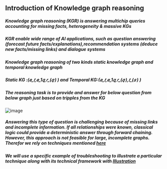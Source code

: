 ## Introduction of  Knowledge graph reasoning 
##### Knowledge graph reasoning (KGR) is answering multichip queries accounting for missing facts, heterogeneity & massive KGs
##### KGR  enable wide range of AI applications, such as question answering (forecast future facts/explanations),recommendation systems (deduce new facts/missing links) and dialogue systems

##### Knowledge graph reasoning of two kinds static knowledge graph and temporal knowledge graph 
  ##### Static KG :(𝑒_𝑡,𝑒_1𝑞,𝑟_(𝑞  ) )  and Temporal KG:(𝑒_𝑡,𝑒_1𝑞,𝑟_(𝑞  ),𝑡_(𝑠  ) )


##### The reasoning task is to  provide and answer for below question from below graph  just based on tripples from the KG

![image](https://github.com/SankarshU/Knowledge-Graph-Reasoning/assets/44226862/b69c40a7-96ed-4f66-abab-20e72fb801ee)

##### Answering this type of question is challenging because of missing links and incomplete information. If all relationships were known, classical logic could provide a deterministic answer through forward chaining. However, this approach is not feasible for large, incomplete graphs. Therefor we rely on techniques mentioned [here](https://github.com/SankarshU/Knowledge-Graph-Reasoning/blob/c3f663ce2d3c2592e87870e12716c93457b81818/README.md) 

##### We will use a specific example of troubleshooting to illustrate a particular technique along with its technical framework with [Illustration](https://github.com/SankarshU/Knowledge-Graph-Reasoning/tree/c41d600d4888914932d189f137548b16da48e2c3/Experiments_with_CURL) 

